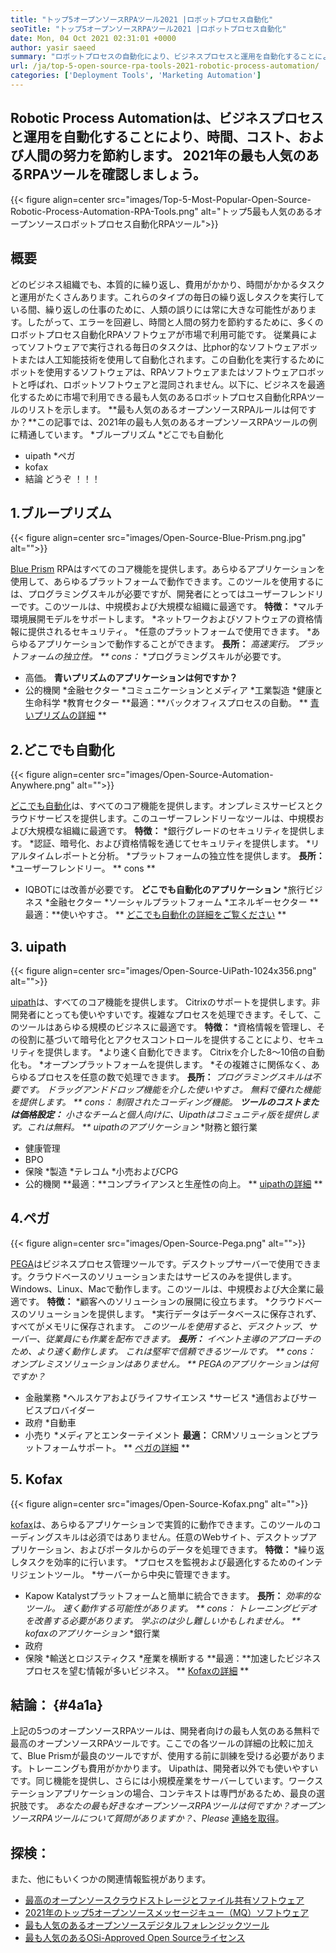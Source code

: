 ```yaml
---
title: "トップ5オープンソースRPAツール2021 |ロボットプロセス自動化" 
seoTitle: "トップ5オープンソースRPAツール2021 |ロボットプロセス自動化" 
date: Mon, 04 Oct 2021 02:31:01 +0000
author: yasir saeed
summary: "ロボットプロセスの自動化により、ビジネスプロセスと運用を自動化することにより、時間、コスト、および人間の努力を節約できます。 2021年の最も人気のあるRPAツールを確認しましょう。" 
url: /ja/top-5-open-source-rpa-tools-2021-robotic-process-automation/
categories: ['Deployment Tools', 'Marketing Automation']
---
```


## Robotic Process Automationは、ビジネスプロセスと運用を自動化することにより、時間、コスト、および人間の努力を節約します。 2021年の最も人気のあるRPAツールを確認しましょう。

{{< figure align=center src="images/Top-5-Most-Popular-Open-Source-Robotic-Process-Automation-RPA-Tools.png" alt="トップ5最も人気のあるオープンソースロボットプロセス自動化RPAツール">}}


## **概要**
どのビジネス組織でも、本質的に繰り返し、費用がかかり、時間がかかるタスクと運用がたくさんあります。これらのタイプの毎日の繰り返しタスクを実行している間、繰り返しの仕事のために、人類の誤りには常に大きな可能性があります。したがって、エラーを回避し、時間と人間の努力を節約するために、多くのロボットプロセス自動化RPAソフトウェアが市場で利用可能です。
従業員によってソフトウェアで実行される毎日のタスクは、比phor的なソフトウェアボットまたは人工知能技術を使用して自動化されます。この自動化を実行するためにボットを使用するソフトウェアは、RPAソフトウェアまたはソフトウェアロボットと呼ばれ、ロボットソフトウェアと混同されません。以下に、ビジネスを最適化するために市場で利用できる最も人気のあるロボットプロセス自動化RPAツールのリストを示します。
**最も人気のあるオープンソースRPAルールは何ですか？**この記事では、2021年の最も人気のあるオープンソースRPAツールの例に精通しています。
  *ブループリズム
  *どこでも自動化
  * uipath
  *ペガ
  * kofax
  * 結論
どうぞ ！！！

## 1.ブループリズム

{{< figure align=center src="images/Open-Source-Blue-Prism.png.jpg" alt="">}}

[Blue Prism][1] RPAはすべてのコア機能を提供します。あらゆるアプリケーションを使用して、あらゆるプラットフォームで動作できます。このツールを使用するには、プログラミングスキルが必要ですが、開発者にとってはユーザーフレンドリーです。このツールは、中規模および大規模な組織に最適です。
**特徴：**
  *マルチ環境展開モデルをサポートします。
  *ネットワークおよびソフトウェアの資格情報に提供されるセキュリティ。
  *任意のプラットフォームで使用できます。
  *あらゆるアプリケーションで動作することができます。
**長所：**
  *高速実行。
  *プラットフォームの独立性。
** cons：**
  *プログラミングスキルが必要です。
  * 高価。
**青いプリズムのアプリケーションは何ですか？**
  * 公的機関
  *金融セクター
  *コミュニケーションとメディア
  *工業製造
  *健康と生命科学
  *教育セクター
**最適：**バックオフィスプロセスの自動。
** [青いプリズムの詳細][1] **

## 2.どこでも自動化

{{< figure align=center src="images/Open-Source-Automation-Anywhere.png" alt="">}}

[どこでも自動化][2]は、すべてのコア機能を提供します。オンプレミスサービスとクラウドサービスを提供します。このユーザーフレンドリーなツールは、中規模および大規模な組織に最適です。
**特徴：**
  *銀行グレードのセキュリティを提供します。
  *認証、暗号化、および資格情報を通じてセキュリティを提供します。
  *リアルタイムレポートと分析。
  *プラットフォームの独立性を提供します。
**長所：**
  *ユーザーフレンドリー。
** cons **
  * IQBOTには改善が必要です。
**どこでも自動化のアプリケーション**
  *旅行ビジネス
  *金融セクター
  *ソーシャルプラットフォーム
  *エネルギーセクター
**最適：**使いやすさ。
** [どこでも自動化の詳細をご覧ください][2] **

## 3. uipath

{{< figure align=center src="images/Open-Source-UiPath-1024x356.png" alt="">}}

[uipath][3]は、すべてのコア機能を提供します。 Citrixのサポートを提供します。非開発者にとっても使いやすいです。複雑なプロセスを処理できます。そして、このツールはあらゆる規模のビジネスに最適です。
**特徴：**
  *資格情報を管理し、その役割に基づいて暗号化とアクセスコントロールを提供することにより、セキュリティを提供します。
  *より速く自動化できます。 Citrixを介した8〜10倍の自動化も。
  *オープンプラットフォームを提供します。
  *その複雑さに関係なく、あらゆるプロセスを任意の数で処理できます。
**長所：**
  *プログラミングスキルは不要です。
  *ドラッグアンドドロップ機能を介した使いやすさ。
  *無料で優れた機能を提供します。
** cons：**
  *制限されたコーディング機能。
**ツールのコストまたは価格設定：**
小さなチームと個人向けに、Uipathはコミュニティ版を提供します。これは無料。
** uipathのアプリケーション**
  *財務と銀行業
  * 健康管理
  * BPO
  * 保険
  *製造
  *テレコム
  *小売およびCPG
  * 公的機関
**最適：**コンプライアンスと生産性の向上。
** [uipathの詳細][3] **

## 4.ペガ

{{< figure align=center src="images/Open-Source-Pega.png" alt="">}}

[PEGA][4]はビジネスプロセス管理ツールです。デスクトップサーバーで使用できます。クラウドベースのソリューションまたはサービスのみを提供します。 Windows、Linux、Macで動作します。このツールは、中規模および大企業に最適です。
**特徴：**
  *顧客へのソリューションの展開に役立ちます。
  *クラウドベースのソリューションを提供します。
  *実行データはデータベースに保存されず、すべてがメモリに保存されます。
  *このツールを使用すると、デスクトップ、サーバー、従業員にも作業を配布できます。
**長所：**
  *イベント主導のアプローチのため、より速く動作します。
  *これは堅牢で信頼できるツールです。
** cons：**
  *オンプレミスソリューションはありません。
** PEGAのアプリケーションは何ですか？**
  * 金融業務
  *ヘルスケアおよびライフサイエンス
  *サービス
  *通信およびサービスプロバイダー
  * 政府
  *自動車
  * 小売り
  *メディアとエンターテイメント
**最適：** CRMソリューションとプラットフォームサポート。
** [ペガの詳細][4] **

## 5. Kofax

{{< figure align=center src="images/Open-Source-Kofax.png" alt="">}}

[kofax][5]は、あらゆるアプリケーションで実質的に動作できます。このツールのコーディングスキルは必須ではありません。任意のWebサイト、デスクトップアプリケーション、およびポータルからのデータを処理できます。
**特徴：**
  *繰り返しタスクを効率的に行います。
  *プロセスを監視および最適化するためのインテリジェントツール。
  *サーバーから中央に管理できます。
  * Kapow Katalystプラットフォームと簡単に統合できます。
**長所：**
  *効率的なツール。
  *速く動作する可能性があります。
** cons：**
  *トレーニングビデオを改善する必要があります。
  *学ぶのは少し難しいかもしれません。
** kofaxのアプリケーション**
  *銀行業
  * 政府
  * 保険
  *輸送とロジスティクス
  *産業を横断する
**最適：**加速したビジネスプロセスを望む情報が多いビジネス。
** [Kofaxの詳細][5] **

## **結論：** {#4a1a}
上記の5つのオープンソースRPAツールは、開発者向けの最も人気のある無料で最高のオープンソースRPAツールです。ここでの各ツールの詳細の比較に加えて、Blue Prismが最良のツールですが、使用する前に訓練を受ける必要があります。トレーニングも費用がかかります。 Uipathは、開発者以外でも使いやすいです。同じ機能を提供し、さらには小規模産業をサーバーしています。ワークステーションアプリケーションの場合、コンテキストは専門があるため、最良の選択肢です。
_あなたの最も好きなオープンソースRPAツールは何ですか？オープンソースRPAツールについて質問がありますか？、Please_ [連絡を取得][6]。

## 探検：
また、他にもいくつかの関連情報監視があります。
  * [最高のオープンソースクラウドストレージとファイル共有ソフトウェア][7]
  * [2021年のトップ5オープンソースメッセージキュー（MQ）ソフトウェア][8]
  * [最も人気のあるオープンソースデジタルフォレンジックツール][9]
  * [最も人気のあるOSi-Approved Open Sourceライセンス][10]

  
[1]: https://www.blueprism.com/
[2]: https://www.automationanywhere.com/
[3]: https://www.uipath.com/
[4]: https://www.pega.com/
[5]: https://www.kofax.com/
[6]: mailto:yasir.saeed@aspose.com
[7]: https://products.containerize.com/backup-and-sync/
[8]: https://blog.containerize.com/message-queue-software/top-5-open-source-message-queue-software-in-2021/
[9]: https://blog.containerize.com/digital-forensic-tools/top-5-open-source-digital-forensic-tools-in-2021/
[10]: https://blog.containerize.com/licenses-standards/top-5-most-popular-osi-approved-open-source-licenses-of-2021/
